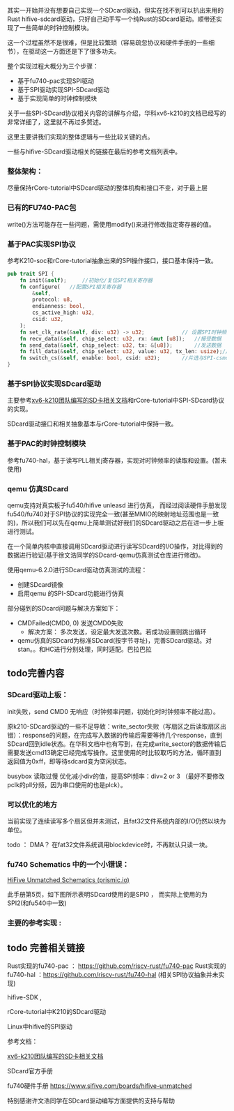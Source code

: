 其实一开始并没有想要自己实现一个SDcard驱动，但实在找不到可以扒出来用的Rust hifive-sdcard驱动，只好自己动手写一个纯Rust的SDcard驱动。顺带还实现了一些简单的时钟控制模块。

这一个过程虽然不是很难，但是比较繁琐（容易疏忽协议和硬件手册的一些细节），在驱动这一方面还是下了很多功夫。

整个实现过程大概分为三个步骤：

* 基于fu740-pac实现SPI驱动
* 基于SPI驱动实现SPI-SDcard驱动
* 基于实现简单的时钟控制模块

关于一些SPI-SDcard协议相关内容的讲解与介绍，华科xv6-k210的文档已经写的非常详细了，这里就不再过多赘述。

这里主要讲我们实现的整体逻辑与一些比较关键的点。

一些与hifive-SDcard驱动相关的链接在最后的参考文档列表中。

### 整体架构：

尽量保持rCore-tutorial中SDcard驱动的整体机构和接口不变，对于最上层

### 已有的FU740-PAC包

write()方法可能存在一些问题，需使用modify()来进行修改指定寄存器的值。

### 基于PAC实现SPI协议

参考K210-soc和rCore-tutorial抽象出来的SPI操作接口，接口基本保持一致。

```rust
pub trait SPI {  
    fn init(&self);  	//初始化/复位SPI相关寄存器
    fn configure(	//配置SPI相关寄存器
        &self,
        protocol: u8, 
        endianness: bool,
        cs_active_high: u32,
        csid: u32,
    );
    fn set_clk_rate(&self, div: u32) -> u32;			// 设置SPI时钟频率
    fn recv_data(&self, chip_select: u32, rx: &mut [u8]);	//接受数据
    fn send_data(&self, chip_select: u32, tx: &[u8]);		//发送数据
    fn fill_data(&self, chip_select: u32, value: u32, tx_len: usize);//未实现
    fn switch_cs(&self, enable: bool, csid: u32);		//片选与SPI-csmode设置
}
```

### 基于SPI协议实现SDcard驱动

主要参考[xv6-k210团队编写的SD卡相关文档](https://qf.rs/2021/05/20/%E5%9F%BA%E4%BA%8ESPI%E6%A8%A1%E5%BC%8F%E7%9A%84SD%E5%8D%A1%E9%A9%B1%E5%8A%A8.html)和rCore-tutorial中SPI-SDcard协议的实现。

SDcard驱动接口和相关抽象基本与rCore-tutorial中保持一致。

### 基于PAC的时钟控制模块

参考fu740-hal，基于读写PLL相关j寄存器，实现对时钟频率的读取和设置。(暂未使用)

### qemu 仿真SDcard

qemu支持对真实板子fu540/hifive unleasd 进行仿真， 而经过阅读硬件手册发现fu540/fu740对于SPI协议的实现完全一致(甚至MMIO的映射地址范围也是一致的)，所以我们可以先在qemu上简单测试好我们的SDcard驱动之后在进一步上板进行测试。

在一个简单内核中直接调用SDcard驱动进行读写SDcard的I/O操作，对比得到的数据进行验证(基于徐文浩同学的SDcard-qemu仿真测试仓库进行修改)。

使用qemu-6.2.0进行SDcard驱动仿真测试的流程：

* 创建SDcard镜像
* 启用qemu 的SPI-SDcard功能进行仿真

部分碰到的SDcard问题与解决方案如下：

* CMDFailed(CMD0, 0) 发送CMD0失败
  * 解决方案： 多次发送，设定最大发送次数。若成功设置则跳出循环
* qemu仿真的SDcard为标准SDcard(按字节寻址)，完善SDcard驱动。对stan。。和HC进行分别处理，同时适配。巴拉巴拉

## todo完善内容

### SDcard驱动上板：

init失败，send CMD0 无响应（时钟频率问题，初始化时时钟频率不能过高）。

原k210-SDcard驱动的一些不足导致：write_sector失败（写扇区之后读取扇区出错）：response的问题，在完成写入数据的传输后需要等待几个response，直到SDcard回到idle状态。在华科文档中也有写到，在完成write_sector的数据传输后需要发送cmd13确定已经完成写操作。这里使用的时比较取巧的方法，循环直到返回值为0xff，即等待sdcard变为空闲状态。

busybox 读取过慢   优化减小div的值，提高SPI频率：div=2 or 3 （最好不要修改pclk的pll分频，因为串口使用的也是plck）。

### 可以优化的地方

当前实现了连续读写多个扇区但并未测试，且fat32文件系统内部的I/O仍然以块为单位。

todo ： DMA？ 在fat32文件系统调用blockdevice时，不再默认只读一块。

### fu740 Schematics 中的一个小错误：

[HiFive Unmatched Schematics (prismic.io)](https://sifive.cdn.prismic.io/sifive/6a06d6c0-6e66-49b5-8e9e-e68ce76f4192_hifive-unmatched-schematics-v3.pdf)

此手册第5页，如下图所示表明SDcard使用的是SPI0 ， 而实际上使用的为SPI2(和fu540中一致)


### 主要的参考实现 :

## todo 完善相关链接

Rust实现的fu740-pac ： https://github.com/riscv-rust/fu740-pac
Rust实现的fu740-hal  ：https://github.com/riscv-rust/fu740-hal    (相关SPI协议抽象并未实现)

hifive-SDK ,

rCore-tutorial中K210的SDcard驱动

Linux中hifive的SPI驱动

参考文档：

[xv6-k210团队编写的SD卡相关文档](https://qf.rs/2021/05/20/%E5%9F%BA%E4%BA%8ESPI%E6%A8%A1%E5%BC%8F%E7%9A%84SD%E5%8D%A1%E9%A9%B1%E5%8A%A8.html)

SDcard官方手册

fu740硬件手册 https://www.sifive.com/boards/hifive-unmatched

特别感谢许文浩同学在SDcard驱动编写方面提供的支持与帮助